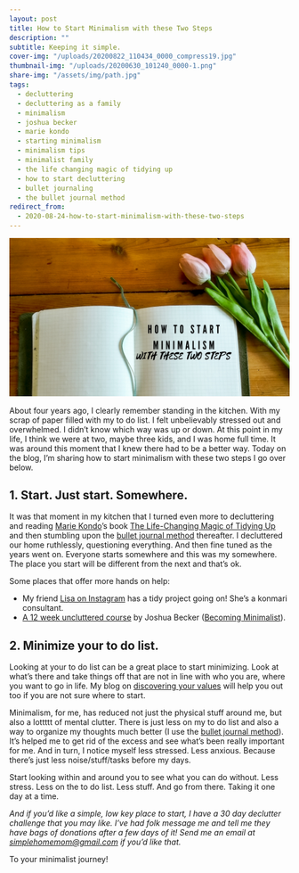 ```yaml
---
layout: post
title: How to Start Minimalism with these Two Steps
description: ""
subtitle: Keeping it simple.
cover-img: "/uploads/20200822_110434_0000_compress19.jpg"
thumbnail-img: "/uploads/20200630_101240_0000-1.png"
share-img: "/assets/img/path.jpg"
tags:
  - decluttering
  - decluttering as a family
  - minimalism
  - joshua becker
  - marie kondo
  - starting minimalism
  - minimalism tips
  - minimalist family
  - the life changing magic of tidying up
  - how to start decluttering
  - bullet journaling
  - the bullet journal method
redirect_from:
  - 2020-08-24-how-to-start-minimalism-with-these-two-steps
---
```


![An image of my journal with tulips next to it.](/uploads/20200630_101240_0000-1.png "bulletjournal")

About four years ago, I clearly remember standing in the kitchen. With my scrap of paper filled with my to do list. I felt unbelievably stressed out and overwhelmed. I didn’t know which way was up or down. At this point in my life, I think we were at two, maybe three kids, and I was home full time. It was around this moment that I knew there had to be a better way. Today on the blog, I’m sharing how to start minimalism with these two steps I go over below.

## 1. Start. Just start. Somewhere.

It was that moment in my kitchen that I turned even more to decluttering and reading [Marie Kondo](https://konmari.com/)’s book [The Life-Changing Magic of Tidying Up](https://amzn.to/2AhtdCJ) and then stumbling upon the [bullet journal method](https://amzn.to/2YMIpkA) thereafter. I decluttered our home ruthlessly, questioning everything. And then fine tuned as the years went on. Everyone starts somewhere and this was my somewhere. The place you start will be different from the next and that’s ok.

Some places that offer more hands on help:

- My friend [Lisa on Instagram](https://www.instagram.com/lisatselebidis/) has a tidy project going on! She’s a konmari consultant.
- [A 12 week uncluttered course](https://www.becomingminimalist.com/get-uncluttered/) by Joshua Becker ([Becoming Minimalist](http://www.becomingminimalist.com/)).

## 2. Minimize your to do list.

Looking at your to do list can be a great place to start minimizing. Look at what’s there and take things off that are not in line with who you are, where you want to go in life. My blog on [discovering your values](https://www.eastcoastkelly.com/planning/2020/05/28/how-to-discover-your-values.html) will help you out too if you are not sure where to start.

Minimalism, for me, has reduced not just the physical stuff around me, but also a lottttt of mental clutter. There is just less on my to do list and also a way to organize my thoughts much better (I use the [bullet journal method](https://amzn.to/2YMIpkA)). It’s helped me to get rid of the excess and see what’s been really important for me. And in turn, I notice myself less stressed. Less anxious. Because there’s just less noise/stuff/tasks before my days.

Start looking within and around you to see what you can do without. Less stress. Less on the to do list. Less stuff. And go from there. Taking it one day at a time.

_And if you’d like a simple, low key place to start, I have a 30 day declutter challenge that you may like. I’ve had folk message me and tell me they have bags of donations after a few days of it! Send me an email at_ [_simplehomemom@gmail.com_](mailto:eastcoastkellyb@gmail.com) _if you’d like that._

To your minimalist journey!
